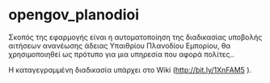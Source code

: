 # opengov_planodioi

Σκοπός της εφαρμογής είναι η αυτοματοποίηση της διαδικασίας υποβολής αιτήσεων ανανέωσης άδειας Υπαιθρίου Πλανοδίου Εμπορίου, θα χρησιμοποιηθεί ως πρότυπο για μια υπηρεσία που αφορά πολίτες..

Η καταγεγραμμένη διαδικασία υπάρχει στο Wiki (http://bit.ly/1XnFAM5 ).

